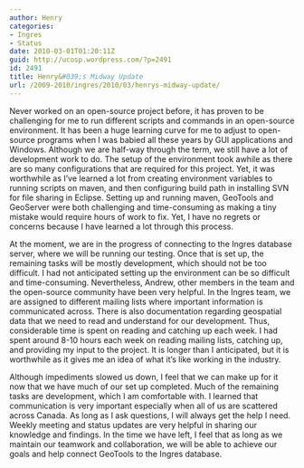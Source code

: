 ```yaml
---
author: Henry
categories:
- Ingres
- Status
date: 2010-03-01T01:20:11Z
guid: http://ucosp.wordpress.com/?p=2491
id: 2491
title: Henry&#039;s Midway Update
url: /2009-2010/ingres/2010/03/henrys-midway-update/
---
```


Never worked on an open-source project before, it has proven to be challenging for me to run different scripts and commands in an open-source environment. It has been a huge learning curve for me to adjust to open-source programs when I was babied all these years by GUI applications and Windows. Although we are half-way through the term, we still have a lot of development work to do. The setup of the environment took awhile as there are so many configurations that are required for this project. Yet, it was worthwhile as I’ve learned a lot from creating environment variables to running scripts on maven, and then configuring build path in installing SVN for file sharing in Eclipse. Setting up and running maven, GeoTools and GeoServer were both challenging and time-consuming as making a tiny mistake would require hours of work to fix. Yet, I have no regrets or concerns because I have learned a lot through this process.

At the moment, we are in the progress of connecting to the Ingres database server, where we will be running our testing. Once that is set up, the remaining tasks will be mostly development, which should not be too difficult. I had not anticipated setting up the environment can be so difficult and time-consuming. Nevertheless, Andrew, other members in the team and the open-source community have been very helpful. In the Ingres team, we are assigned to different mailing lists where important information is communicated across. There is also documentation regarding geospatial data that we need to read and understand for our development. Thus, considerable time is spent on reading and catching up each week. I had spent around 8-10 hours each week on reading mailing lists, catching up, and providing my input to the project. It is longer than I anticipated, but it is worthwhile as it gives me an idea of what it’s like working in the industry.

Although impediments slowed us down, I feel that we can make up for it now that we have much of our set up completed. Much of the remaining tasks are development, which I am comfortable with. I learned that communication is very important especially when all of us are scattered across Canada. As long as I ask questions, I will always get the help I need. Weekly meeting and status updates are very helpful in sharing our knowledge and findings. In the time we have left, I feel that as long as we maintain our teamwork and collaboration, we will be able to achieve our goals and help connect GeoTools to the Ingres database.